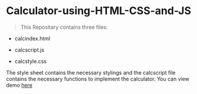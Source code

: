 # Calculator-using-HTML-CSS-and-JS


>This Repositary contains three files: 



* calcindex.html

* calcscript.js

* calcstyle.css



The style sheet contains the necessary stylings and the calcscript file contains the necessary functions to implement the calculator.
You can view demo [here]('https://satheesh22g.github.io/calculator-using-html-css/')
